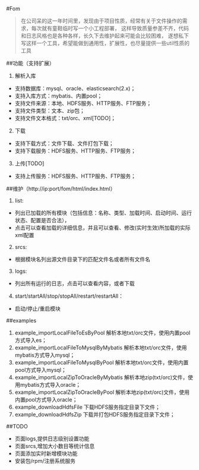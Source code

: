 #Fom
> 在公司呆的这一年时间里，发现由于项目性质，经常有关于文件操作的需求，每次就有童鞋临时写一个小工程部署，
> 这样导致质量参差不齐，代码和日志风格也是各种各样，长久下去维护起来可能会比较困难，
> 遂想私下写这样一个工具，希望能做到通用性，扩展性，也尽量提供一些util性质的工具

##功能（支持扩展）
1. 解析入库
* 支持数据库：mysql、oracle、elasticsearch(2.x)；
* 支持入库方式：mybatis、内置pool；
* 支持文件来源：本地、HDFS服务、HTTP服务、FTP服务；
* 支持文件类型：文本、zip包；
* 支持文件文本格式：txt/orc、xml[TODO]；
2. 下载
* 支持下载方式：文件下载、文件打包下载；
* 支持下载服务：HDFS服务、HTTP服务、FTP服务；
3. 上传[TODO]
* 支持上传服务：HDFS服务、HTTP服务、FTP服务；

##维护（http://ip:port/fom/html/index.html）
1. list: 
* 列出已加载的所有模块（包括信息：名称、类型、加载时间、启动时间、运行状态、配置是否合法），
* 点击可以查看加载的详细信息，并且可以查看、修改(实时生效)所加载的实际xml配置
2. srcs: 
* 根据模块名列出源文件目录下的匹配文件名或者所有文件名
3. logs: 
* 列出所有运行的日志，点击可以查看内容，或者下载
4. start/startAll/stop/stopAll/restart/restartAll：
* 启动/停止/重启模块

##examples
1. example_importLocalFileToEsByPool        解析本地txt/orc文件，使用内置pool方式导入es；
2. example_importLocalFileToMysqlByMybatis  解析本地txt/orc文件，使用mybatis方式导入mysql；
3. example_importLocalFileToMysqlByPool     解析本地txt/orc文件，使用内置pool方式导入mysql；
4. example_importLocalZipToOracleByMybatis  解析本地zip(txt/orc)文件，使用mybatis方式导入oracle；
5. example_importLocalZipToOracleByPool     解析本地zip(txt/orc)文件，使用内置pool方式导入oracle；
6. example_downloadHdfsFile     下载HDFS服务指定目录下文件；
7. example_downloadHdfsZip      下载并打包HDFS服务指定目录下文件；

##TODO
* 页面logs,提供日志级别设置功能
* 页面srcs,增加大小数目等统计信息
* 页面添加实时新增模块功能
* 安装包/rpm/注册系统服务


